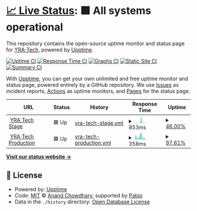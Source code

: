 # [📈 Live Status](https://status.yratech.com): <!--live status--> **🟩 All systems operational**

This repository contains the open-source uptime monitor and status page for [YRA-Tech](https://status.yratech.com), powered by [Upptime](https://github.com/upptime/upptime).

[![Uptime CI](https://github.com/YRA-Tech/upptime/workflows/Uptime%20CI/badge.svg)](https://github.com/YRA-Tech/upptime/actions?query=workflow%3A%22Uptime+CI%22)
[![Response Time CI](https://github.com/YRA-Tech/upptime/workflows/Response%20Time%20CI/badge.svg)](https://github.com/YRA-Tech/upptime/actions?query=workflow%3A%22Response+Time+CI%22)
[![Graphs CI](https://github.com/YRA-Tech/upptime/workflows/Graphs%20CI/badge.svg)](https://github.com/YRA-Tech/upptime/actions?query=workflow%3A%22Graphs+CI%22)
[![Static Site CI](https://github.com/YRA-Tech/upptime/workflows/Static%20Site%20CI/badge.svg)](https://github.com/YRA-Tech/upptime/actions?query=workflow%3A%22Static+Site+CI%22)
[![Summary CI](https://github.com/YRA-Tech/upptime/workflows/Summary%20CI/badge.svg)](https://github.com/YRA-Tech/upptime/actions?query=workflow%3A%22Summary+CI%22)

With [Upptime](https://upptime.js.org), you can get your own unlimited and free uptime monitor and status page, powered entirely by a GitHub repository. We use [Issues](https://github.com/YRA-Tech/upptime/issues) as incident reports, [Actions](https://github.com/YRA-Tech/upptime/actions) as uptime monitors, and [Pages](https://status.yratech.com) for the status page.

<!--start: status pages-->
<!-- This summary is generated by Upptime (https://github.com/upptime/upptime) -->
<!-- Do not edit this manually, your changes will be overwritten -->
<!-- prettier-ignore -->
| URL | Status | History | Response Time | Uptime |
| --- | ------ | ------- | ------------- | ------ |
| <img alt="" src="https://icons.duckduckgo.com/ip3/stage.yratech.com.ico" height="13"> [YRA Tech Stage](https://stage.yratech.com) | 🟩 Up | [yra-tech-stage.yml](https://github.com/YRA-Tech/upptime/commits/HEAD/history/yra-tech-stage.yml) | <details><summary><img alt="Response time graph" src="./graphs/yra-tech-stage/response-time-week.png" height="20"> 853ms</summary><br><a href="https://YRA-Tech.github.io/upptime/history/yra-tech-stage"><img alt="Response time 951" src="https://img.shields.io/endpoint?url=https%3A%2F%2Fraw.githubusercontent.com%2FYRA-Tech%2Fupptime%2FHEAD%2Fapi%2Fyra-tech-stage%2Fresponse-time.json"></a><br><a href="https://YRA-Tech.github.io/upptime/history/yra-tech-stage"><img alt="24-hour response time 438" src="https://img.shields.io/endpoint?url=https%3A%2F%2Fraw.githubusercontent.com%2FYRA-Tech%2Fupptime%2FHEAD%2Fapi%2Fyra-tech-stage%2Fresponse-time-day.json"></a><br><a href="https://YRA-Tech.github.io/upptime/history/yra-tech-stage"><img alt="7-day response time 853" src="https://img.shields.io/endpoint?url=https%3A%2F%2Fraw.githubusercontent.com%2FYRA-Tech%2Fupptime%2FHEAD%2Fapi%2Fyra-tech-stage%2Fresponse-time-week.json"></a><br><a href="https://YRA-Tech.github.io/upptime/history/yra-tech-stage"><img alt="30-day response time 1358" src="https://img.shields.io/endpoint?url=https%3A%2F%2Fraw.githubusercontent.com%2FYRA-Tech%2Fupptime%2FHEAD%2Fapi%2Fyra-tech-stage%2Fresponse-time-month.json"></a><br><a href="https://YRA-Tech.github.io/upptime/history/yra-tech-stage"><img alt="1-year response time 951" src="https://img.shields.io/endpoint?url=https%3A%2F%2Fraw.githubusercontent.com%2FYRA-Tech%2Fupptime%2FHEAD%2Fapi%2Fyra-tech-stage%2Fresponse-time-year.json"></a></details> | <details><summary><a href="https://YRA-Tech.github.io/upptime/history/yra-tech-stage">46.00%</a></summary><a href="https://YRA-Tech.github.io/upptime/history/yra-tech-stage"><img alt="All-time uptime 7.08%" src="https://img.shields.io/endpoint?url=https%3A%2F%2Fraw.githubusercontent.com%2FYRA-Tech%2Fupptime%2FHEAD%2Fapi%2Fyra-tech-stage%2Fuptime.json"></a><br><a href="https://YRA-Tech.github.io/upptime/history/yra-tech-stage"><img alt="24-hour uptime 100.00%" src="https://img.shields.io/endpoint?url=https%3A%2F%2Fraw.githubusercontent.com%2FYRA-Tech%2Fupptime%2FHEAD%2Fapi%2Fyra-tech-stage%2Fuptime-day.json"></a><br><a href="https://YRA-Tech.github.io/upptime/history/yra-tech-stage"><img alt="7-day uptime 46.00%" src="https://img.shields.io/endpoint?url=https%3A%2F%2Fraw.githubusercontent.com%2FYRA-Tech%2Fupptime%2FHEAD%2Fapi%2Fyra-tech-stage%2Fuptime-week.json"></a><br><a href="https://YRA-Tech.github.io/upptime/history/yra-tech-stage"><img alt="30-day uptime 8.68%" src="https://img.shields.io/endpoint?url=https%3A%2F%2Fraw.githubusercontent.com%2FYRA-Tech%2Fupptime%2FHEAD%2Fapi%2Fyra-tech-stage%2Fuptime-month.json"></a><br><a href="https://YRA-Tech.github.io/upptime/history/yra-tech-stage"><img alt="1-year uptime 7.08%" src="https://img.shields.io/endpoint?url=https%3A%2F%2Fraw.githubusercontent.com%2FYRA-Tech%2Fupptime%2FHEAD%2Fapi%2Fyra-tech-stage%2Fuptime-year.json"></a></details>
| <img alt="" src="https://icons.duckduckgo.com/ip3/yratech.com.ico" height="13"> [YRA Tech Production](https://yratech.com) | 🟩 Up | [yra-tech-production.yml](https://github.com/YRA-Tech/upptime/commits/HEAD/history/yra-tech-production.yml) | <details><summary><img alt="Response time graph" src="./graphs/yra-tech-production/response-time-week.png" height="20"> 358ms</summary><br><a href="https://YRA-Tech.github.io/upptime/history/yra-tech-production"><img alt="Response time 1071" src="https://img.shields.io/endpoint?url=https%3A%2F%2Fraw.githubusercontent.com%2FYRA-Tech%2Fupptime%2FHEAD%2Fapi%2Fyra-tech-production%2Fresponse-time.json"></a><br><a href="https://YRA-Tech.github.io/upptime/history/yra-tech-production"><img alt="24-hour response time 386" src="https://img.shields.io/endpoint?url=https%3A%2F%2Fraw.githubusercontent.com%2FYRA-Tech%2Fupptime%2FHEAD%2Fapi%2Fyra-tech-production%2Fresponse-time-day.json"></a><br><a href="https://YRA-Tech.github.io/upptime/history/yra-tech-production"><img alt="7-day response time 358" src="https://img.shields.io/endpoint?url=https%3A%2F%2Fraw.githubusercontent.com%2FYRA-Tech%2Fupptime%2FHEAD%2Fapi%2Fyra-tech-production%2Fresponse-time-week.json"></a><br><a href="https://YRA-Tech.github.io/upptime/history/yra-tech-production"><img alt="30-day response time 1501" src="https://img.shields.io/endpoint?url=https%3A%2F%2Fraw.githubusercontent.com%2FYRA-Tech%2Fupptime%2FHEAD%2Fapi%2Fyra-tech-production%2Fresponse-time-month.json"></a><br><a href="https://YRA-Tech.github.io/upptime/history/yra-tech-production"><img alt="1-year response time 1071" src="https://img.shields.io/endpoint?url=https%3A%2F%2Fraw.githubusercontent.com%2FYRA-Tech%2Fupptime%2FHEAD%2Fapi%2Fyra-tech-production%2Fresponse-time-year.json"></a></details> | <details><summary><a href="https://YRA-Tech.github.io/upptime/history/yra-tech-production">97.61%</a></summary><a href="https://YRA-Tech.github.io/upptime/history/yra-tech-production"><img alt="All-time uptime 93.99%" src="https://img.shields.io/endpoint?url=https%3A%2F%2Fraw.githubusercontent.com%2FYRA-Tech%2Fupptime%2FHEAD%2Fapi%2Fyra-tech-production%2Fuptime.json"></a><br><a href="https://YRA-Tech.github.io/upptime/history/yra-tech-production"><img alt="24-hour uptime 100.00%" src="https://img.shields.io/endpoint?url=https%3A%2F%2Fraw.githubusercontent.com%2FYRA-Tech%2Fupptime%2FHEAD%2Fapi%2Fyra-tech-production%2Fuptime-day.json"></a><br><a href="https://YRA-Tech.github.io/upptime/history/yra-tech-production"><img alt="7-day uptime 97.61%" src="https://img.shields.io/endpoint?url=https%3A%2F%2Fraw.githubusercontent.com%2FYRA-Tech%2Fupptime%2FHEAD%2Fapi%2Fyra-tech-production%2Fuptime-week.json"></a><br><a href="https://YRA-Tech.github.io/upptime/history/yra-tech-production"><img alt="30-day uptime 91.02%" src="https://img.shields.io/endpoint?url=https%3A%2F%2Fraw.githubusercontent.com%2FYRA-Tech%2Fupptime%2FHEAD%2Fapi%2Fyra-tech-production%2Fuptime-month.json"></a><br><a href="https://YRA-Tech.github.io/upptime/history/yra-tech-production"><img alt="1-year uptime 93.99%" src="https://img.shields.io/endpoint?url=https%3A%2F%2Fraw.githubusercontent.com%2FYRA-Tech%2Fupptime%2FHEAD%2Fapi%2Fyra-tech-production%2Fuptime-year.json"></a></details>

<!--end: status pages-->

[**Visit our status website →**](https://status.yratech.com)

## 📄 License

- Powered by: [Upptime](https://github.com/upptime/upptime)
- Code: [MIT](./LICENSE) © [Anand Chowdhary](https://anandchowdhary.com), supported by [Pabio](https://pabio.com)
- Data in the `./history` directory: [Open Database License](https://opendatacommons.org/licenses/odbl/1-0/)
